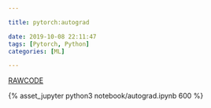 ```yaml
---

title: pytorch:autograd

date: 2019-10-08 22:11:47
tags: [Pytorch, Python]
categories: [ML]

---
```


[RAWCODE](https://raw.githubusercontent.com/qrsforever/code_blog_post/master/ML/Pytorch/autograd.md)

<!-- more -->

{% asset_jupyter python3 notebook/autograd.ipynb 600 %}
